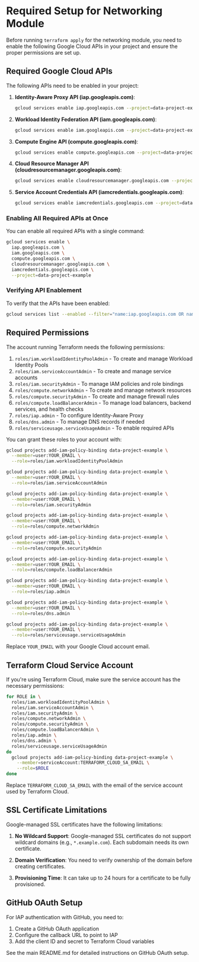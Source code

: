 # Required Setup for Networking Module

Before running `terraform apply` for the networking module, you need to enable the following Google Cloud APIs in your project and ensure the proper permissions are set up.

## Required Google Cloud APIs

The following APIs need to be enabled in your project:

1. **Identity-Aware Proxy API (iap.googleapis.com)**:
   ```bash
   gcloud services enable iap.googleapis.com --project=data-project-example
   ```

2. **Workload Identity Federation API (iam.googleapis.com)**:
   ```bash
   gcloud services enable iam.googleapis.com --project=data-project-example
   ```

3. **Compute Engine API (compute.googleapis.com)**:
   ```bash
   gcloud services enable compute.googleapis.com --project=data-project-example
   ```

4. **Cloud Resource Manager API (cloudresourcemanager.googleapis.com)**:
   ```bash
   gcloud services enable cloudresourcemanager.googleapis.com --project=data-project-example
   ```

5. **Service Account Credentials API (iamcredentials.googleapis.com)**:
   ```bash
   gcloud services enable iamcredentials.googleapis.com --project=data-project-example
   ```

### Enabling All Required APIs at Once

You can enable all required APIs with a single command:

```bash
gcloud services enable \
  iap.googleapis.com \
  iam.googleapis.com \
  compute.googleapis.com \
  cloudresourcemanager.googleapis.com \
  iamcredentials.googleapis.com \
  --project=data-project-example
```

### Verifying API Enablement

To verify that the APIs have been enabled:

```bash
gcloud services list --enabled --filter="name:iap.googleapis.com OR name:iam.googleapis.com OR name:compute.googleapis.com OR name:cloudresourcemanager.googleapis.com OR name:iamcredentials.googleapis.com" --project=data-project-example
```

## Required Permissions

The account running Terraform needs the following permissions:

1. `roles/iam.workloadIdentityPoolAdmin` - To create and manage Workload Identity Pools
2. `roles/iam.serviceAccountAdmin` - To create and manage service accounts
3. `roles/iam.securityAdmin` - To manage IAM policies and role bindings
4. `roles/compute.networkAdmin` - To create and manage network resources
5. `roles/compute.securityAdmin` - To create and manage firewall rules
6. `roles/compute.loadBalancerAdmin` - To manage load balancers, backend services, and health checks
7. `roles/iap.admin` - To configure Identity-Aware Proxy
8. `roles/dns.admin` - To manage DNS records if needed
9. `roles/serviceusage.serviceUsageAdmin` - To enable required APIs

You can grant these roles to your account with:

```bash
gcloud projects add-iam-policy-binding data-project-example \
  --member=user:YOUR_EMAIL \
  --role=roles/iam.workloadIdentityPoolAdmin

gcloud projects add-iam-policy-binding data-project-example \
  --member=user:YOUR_EMAIL \
  --role=roles/iam.serviceAccountAdmin

gcloud projects add-iam-policy-binding data-project-example \
  --member=user:YOUR_EMAIL \
  --role=roles/iam.securityAdmin

gcloud projects add-iam-policy-binding data-project-example \
  --member=user:YOUR_EMAIL \
  --role=roles/compute.networkAdmin

gcloud projects add-iam-policy-binding data-project-example \
  --member=user:YOUR_EMAIL \
  --role=roles/compute.securityAdmin

gcloud projects add-iam-policy-binding data-project-example \
  --member=user:YOUR_EMAIL \
  --role=roles/compute.loadBalancerAdmin

gcloud projects add-iam-policy-binding data-project-example \
  --member=user:YOUR_EMAIL \
  --role=roles/iap.admin

gcloud projects add-iam-policy-binding data-project-example \
  --member=user:YOUR_EMAIL \
  --role=roles/dns.admin

gcloud projects add-iam-policy-binding data-project-example \
  --member=user:YOUR_EMAIL \
  --role=roles/serviceusage.serviceUsageAdmin
```

Replace `YOUR_EMAIL` with your Google Cloud account email.

## Terraform Cloud Service Account

If you're using Terraform Cloud, make sure the service account has the necessary permissions:

```bash
for ROLE in \
  roles/iam.workloadIdentityPoolAdmin \
  roles/iam.serviceAccountAdmin \
  roles/iam.securityAdmin \
  roles/compute.networkAdmin \
  roles/compute.securityAdmin \
  roles/compute.loadBalancerAdmin \
  roles/iap.admin \
  roles/dns.admin \
  roles/serviceusage.serviceUsageAdmin
do
  gcloud projects add-iam-policy-binding data-project-example \
    --member=serviceAccount:TERRAFORM_CLOUD_SA_EMAIL \
    --role=$ROLE
done
```

Replace `TERRAFORM_CLOUD_SA_EMAIL` with the email of the service account used by Terraform Cloud.

## SSL Certificate Limitations

Google-managed SSL certificates have the following limitations:

1. **No Wildcard Support**: Google-managed SSL certificates do not support wildcard domains (e.g., `*.example.com`). Each subdomain needs its own certificate.

2. **Domain Verification**: You need to verify ownership of the domain before creating certificates.

3. **Provisioning Time**: It can take up to 24 hours for a certificate to be fully provisioned.

## GitHub OAuth Setup

For IAP authentication with GitHub, you need to:

1. Create a GitHub OAuth application
2. Configure the callback URL to point to IAP
3. Add the client ID and secret to Terraform Cloud variables

See the main README.md for detailed instructions on GitHub OAuth setup.
